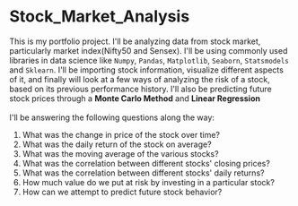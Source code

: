 # Stock_Market_Analysis

This is my portfolio project. I'll be analyzing data from stock market, particularly market index(Nifty50 and Sensex). I'll be using
commonly used libraries in data science like `Numpy`, `Pandas`, `Matplotlib`, `Seaborn`, `Statsmodels` and `Sklearn`. I'll be importing stock information, visualize different aspects of it, and finally will look at a few ways of analyzing the risk of a stock, based on its previous performance history. I'll also be predicting future stock prices through a **Monte Carlo Method** and **Linear Regression** <br><br>
I'll be answering the following questions along the way:
1. What was the change in price of the stock over time?
2. What was the daily return of the stock on average?
3. What was the moving average of the various stocks?
4. What was the correlation between different stocks' closing prices?
4. What was the correlation between different stocks' daily returns?
5. How much value do we put at risk by investing in a particular stock?
6. How can we attempt to predict future stock behavior?

